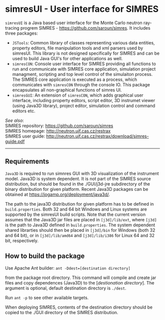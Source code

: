 # simresUI - User interface for SIMRES

`simresUI` is a Java based user interface for the Monte Carlo neutron ray-tracing progrem SIMRES - https://github.com/saroun/simres. It includes three packages:

- `JSTools`: Common library of classes representing various data entities, property editors, file manipulation tools and xml parsers used by simresUI. This library is not designed specifically for SIMRES and can be used to build Java GUI's for other applications as well.  
- `simresCON`: Console user interface for SIMRES providing all functions to run and communicate with SIMRES core application, simulation project managment, scripting and top level control of the simulaiton process. The SIMRES core application is executed as a process, which communicates with `simresCON` through the console IO. This package encapsulates all non-graphical functions of simres UI.  
- `simresGUI`: An extension of `simresCON`, which adds graphical user interface, including property editors, script editor, 3D instrumet viewer (using Java3D library), project editor, simulation control and command editors etc. 

*See also*:  
SIMRES repository: https://github.com/saroun/simres  
SIMRES homepage: http://neutron.ujf.cas.cz/restrax  
SIMRES user guide: http://neutron.ujf.cas.cz/restrax/download/simres-guide.pdf

---------------------------
## Requirements

`Java3D` is required to run simnres GUI with 3D visualization of the instrument model. Java3D is system dependent. It is not part of the SIMRES source distribution, but should be found in the ./GUI/j3d-jre subdirectory of the binary distribution for given platform. Recent Java3D packages can be obtained at https://jogamp.org/deployment/java3d/. 

The path to the java3D distribution for given platform has to be defined in `build.properties`. Both 32 and 64 bit Windows and Linux systems are supported by the simresUI build scripts. Note that the current version assumes that the Java3D jar files are placed in `[j3d]/lib/ext`, where `[j3d]` is the path to Java3D defined in `build.properties`. The system dependent shared librarties should then be placed in `[j3d]/bin` for Windows (both 32 and 64 bit), or in `[j3d]/lib/amd64` and `[j3d]/lib/i386` for Linux 64 and 32 bit, respectively.

## How to build the package

Use Apache Ant builder: 
`ant -Ddest=[destination directory]`

from the package root directory. This command will compile and create jar files and copy dependences (Java3D) to the [*destionation directory*]. The argument is optional, default destination directory is `./dest`. 

Run `ant -p` to see other available targets.

When deploying SIMRES, contents of the destination directory should be copied to the ./GUI directory of the SIMRES distribution. 


